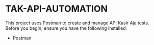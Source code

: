 # TAK-API-AUTOMATION

This project uses Postman to create and manage API Kasir Aja tests.  
Before you begin, ensure you have the following installed:
- Postman


